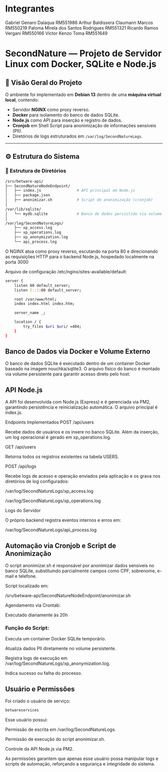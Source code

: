 # Integrantes 

Gabriel Genaro Dalaqua RM551986
Arthur Baldissera Claumann Marcos RM550219
Paloma Mirela dos Santos Rodrigues RM551321
Ricardo Ramos Vergani RM550166
Victor Kenzo Toma RM551649

# SecondNature — Projeto de Servidor Linux com Docker, SQLite e Node.js

## 🧱 Visão Geral do Projeto

O ambiente foi implementado em **Debian 13** dentro de uma **máquina virtual local**, contendo:

- Servidor **NGINX** como proxy reverso.  
- **Docker** para isolamento do banco de dados SQLite.  
- **Node.js** como API para inserção e registro de dados.  
- **Cronjob** em Shell Script para anonimização de informações sensíveis (PII).  
- Diretórios de logs estruturados em `/var/log/SecondNatureLogs`.

---

## ⚙️ Estrutura do Sistema

### 📁 Estrutura de Diretórios

```bash
/srv/betware-api/
├── SecondNatureNodeEndpoint/
│   ├── index.js                # API principal em Node.js
│   ├── package.json
│   ├── anonimizar.sh           # Script de anonimização (cronjob)
│
/var/lib/sqlite/
│   └── mydb.sqlite             # Banco de dados persistido via volume Docker
│
/var/log/SecondNatureLogs/
    ├── xp_access.log
    ├── xp_operations.log
    ├── xp_anonymization.log
    └── api_process.log
```

O NGINX atua como proxy reverso, escutando na porta 80 e direcionando as requisições HTTP para o backend Node.js, hospedado localmente na porta 3000

Arquivo de configuração /etc/nginx/sites-available/default:

```bash
server {
    listen 80 default_server;
    listen [::]:80 default_server;

    root /var/www/html;
    index index.html index.htm;

    server_name _;

    location / {
        try_files $uri $uri/ =404;
    }
}
```

## Banco de Dados via Docker e Volume Externo

O banco de dados SQLite é executado dentro de um container Docker baseado na imagem nouchka/sqlite3.
O arquivo físico do banco é montado via volume persistente para garantir acesso direto pelo host:

## API Node.js

A API foi desenvolvida com Node.js (Express) e é gerenciada via PM2, garantindo persistência e reinicialização automática.
O arquivo principal é index.js.

Endpoints Implementados
POST /api/users

Recebe dados de usuários e os insere no banco SQLite.
Além da inserção, um log operacional é gerado em xp_operations.log.

GET /api/users

Retorna todos os registros existentes na tabela USERS.

POST /api/logs

Recebe logs de acesso e operação enviados pela aplicação e os grava nos diretórios de log configurados:

/var/log/SecondNatureLogs/xp_access.log

/var/log/SecondNatureLogs/xp_operations.log

Logs do Servidor

O próprio backend registra eventos internos e erros em:

/var/log/SecondNatureLogs/api_process.log

## Automação via Cronjob e Script de Anonimização

O script anonimizar.sh é responsável por anonimizar dados sensíveis no banco SQLite, substituindo parcialmente campos como CPF, sobrenome, e-mail e telefone.

Script localizado em:

/srv/betware-api/SecondNatureNodeEndpoint/anonimizar.sh

Agendamento via Crontab:

Executado diariamente às 20h

### Função do Script:

Executa um container Docker SQLite temporário.

Atualiza dados PII diretamente no volume persistente.

Registra logs de execução em /var/log/SecondNatureLogs/xp_anonymization.log.

Indica sucesso ou falha do processo.

## Usuário e Permissões

Foi criado o usuário de serviço:

```bash
betwareservices
```

Esse usuário possui:

Permissão de escrita em /var/log/SecondNatureLogs.

Permissão de execução do script anonimizar.sh.

Controle da API Node.js via PM2.

As permissões garantem que apenas esse usuário possa manipular logs e scripts de automação, reforçando a segurança e integridade do sistema.

